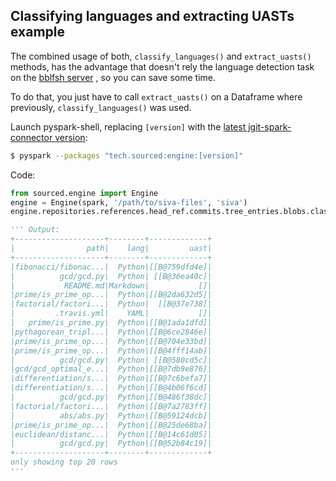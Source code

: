 ## Classifying languages and extracting UASTs example

The combined usage of both, `classify_languages()` and `extract_uasts()` methods, has the advantage that doesn't rely the language detection task on the [bblfsh server](https://github.com/bblfsh/server) , so you can save some time.

To do that, you just have to call  `extract_uasts()` on a Dataframe where previously, `classify_languages()` was used.

Launch pyspark-shell, replacing `[version]` with the [latest jgit-spark-connector version](http://search.maven.org/#search%7Cga%7C1%7Ctech.sourced):
```sh
$ pyspark --packages "tech.sourced:engine:[version]"
```

Code:
```python
from sourced.engine import Engine
engine = Engine(spark, '/path/to/siva-files', 'siva')
engine.repositories.references.head_ref.commits.tree_entries.blobs.classify_languages().extract_uasts().select("path", "lang", "uast").show()

''' Output:
+--------------------+--------+-------------+
|                path|    lang|         uast|
+--------------------+--------+-------------+
|fibonacci/fibonac...|  Python|[[B@759dfd4e]|
|          gcd/gcd.py|  Python| [[B@36ea40c]|
|           README.md|Markdown|           []|
|prime/is_prime_op...|  Python|[[B@2da632d5]|
|factorial/factori...|  Python|  [[B@37e738]|
|         .travis.yml|    YAML|           []|
|   prime/is_prime.py|  Python|[[B@1ada1dfd]|
|pythagorean_tripl...|  Python|[[B@6ce2846e]|
|prime/is_prime_op...|  Python|[[B@704e33bd]|
|prime/is_prime_op...|  Python|[[B@4fff14ab]|
|          gcd/gcd.py|  Python| [[B@580cd5c]|
|gcd/gcd_optimal_e...|  Python|[[B@7db9e876]|
|differentiation/s...|  Python|[[B@7c6befa7]|
|differentiation/s...|  Python|[[B@4b06f6cd]|
|          gcd/gcd.py|  Python|[[B@486f38dc]|
|factorial/factori...|  Python|[[B@7a2783ff]|
|          abs/abs.py|  Python|[[B@59124dcb]|
|prime/is_prime_op...|  Python|[[B@25de68ba]|
|euclidean/distanc...|  Python|[[B@14c61d05]|
|          gcd/gcd.py|  Python|[[B@52b84c19]|
+--------------------+--------+-------------+
only showing top 20 rows
'''
```

